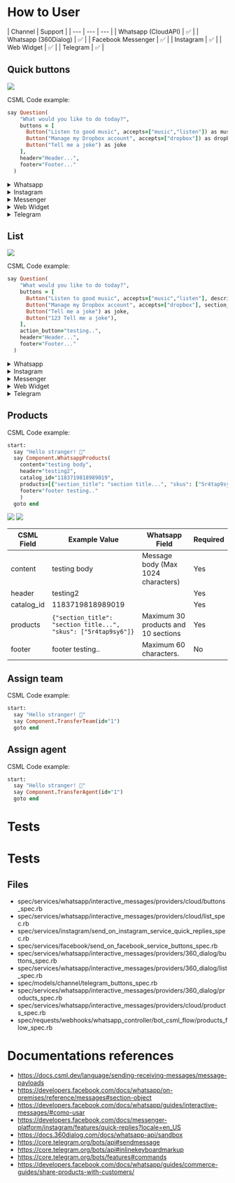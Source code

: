 

# How to User


| Channel | Support |
| --- | --- | --- |
| Whatsapp (CloudAPI)  | ✅ |
| Whatsapp (360Dialog) | ✅ |
| Facebook Messenger | ✅ |
| Instagram | ✅ |
| Web Widget | ✅ |
| Telegram | ✅ |


## Quick buttons

<img src="/.github/docs/csml/2023-05-01_18-38.png"/>

CSML Code example:
```ruby
say Question(
    "What would you like to do today?",
    buttons = [
      Button("Listen to good music", accepts=["music","listen"]) as music,
      Button("Manage my Dropbox account", accepts=["dropbox"]) as dropbox,
      Button("Tell me a joke") as joke
    ],
    header="Header...",
    footer="Footer..."
  )
```


<details>
  <summary>Whatsapp</summary><blockquote>
  

  Quetion up to 3 options

<img src="/.github/docs/csml/2023-05-01_18-38.png"/>


| CSML Field | Example Value | Whatsapp Field |
| --- | --- | --- |
| Question  | What would you like to do today? | Message body (Max 1024 characters) |
| Button | Listen to good music | List option (Max 20 characters) |
| header | Header... | Message header  (Max 60 characters ) |
| footer | Footer... | Message footer  (Max 60 characters ) |


#### Messages with attachment

*Image replace header*

<img src="/.github/docs/csml/2023-05-03_22-44.png"/>

CSML Code example:
```ruby
say Question(
    "What would you like to do today?",
    buttons = [
      Button("Listen to good music", accepts=["music","listen"]) as music,
      Button("Manage my Dropbox account", accepts=["dropbox"]) as dropbox,
      Button("Tell me a joke") as joke
    ],
    image="https://i.ibb.co/5RXy9fG/My-project-1.jpg",
    footer="Footer..."
  )
```

*Video replace header*

<img src="/.github/docs/csml/2023-05-03_22-48.png"/>

CSML Code example:
```ruby
say Question(
    "What would you like to do today?",
    buttons = [
      Button("Listen to good music", accepts=["music","listen"]) as music,
      Button("Manage my Dropbox account", accepts=["dropbox"]) as dropbox,
      Button("Tell me a joke") as joke
    ],
    video="https://media.giphy.com/media/3oKIPsx2VAYAgEHC12/giphy.mp4",
    footer="Footer..."
  )
```

*Document replace header*

<img src="/.github/docs/csml/2023-05-03_22-49.png"/>

CSML Code example:
```ruby
say Question(
    "What would you like to do today?",
    buttons = [
      Button("Listen to good music", accepts=["music","listen"]) as music,
      Button("Manage my Dropbox account", accepts=["dropbox"]) as dropbox,
      Button("Tell me a joke") as joke
    ],
    document="https://nyphil.org/~/media/pdfs/program-notes/1819/Brahms-Symphony-No-4.pdf",
    document_name="teste.pdf",
    footer="Footer..."
  )
```

Files limitations:
https://developers.facebook.com/docs/whatsapp/cloud-api/reference/media#supported-media-types
<img src="/.github/docs/csml/2023-05-03_22-18.png"/>


</blockquote></details>


<details><summary>Instagram</summary><blockquote><p>

<img src="/.github/docs/csml/instagram_quick_buttons.png"/>


Quetion up to 13 options

`This feature is currently available on instagram app`

| CSML Field | Example Value | Instagram Field |
| --- | --- | --- |
| Question  | What would you like to do today? | Message body (Max 1000 characters) |
| Button | Listen to good music | List option (Max 20 characters) |
| header | Header... | Not compatible |
| footer | Footer.. | Not compatible |

</p></blockquote></details>


<details><summary>Messenger</summary><blockquote><p>

<img width="250" src="/.github/docs/csml/2023-05-06_13-26.png"/>

- Quetion up to 13 options


| CSML Field | Example Value | Messenger Field |
| --- | --- | --- |
| Question  | What would you like to do today? | Message body (Max 2000 characters) |
| Button | Listen to good music | List option (Max 20 characters) |
| header | Header... | Not compatible |
| footer | Footer.. | Not compatible |
| image |  | Not compatible  |
| video |  | Not compatible  |
| document | | Not compatible  |

</p></blockquote></details>

<details><summary>Web Widget</summary><blockquote><p>

<img width="250" src="/.github/docs/csml/2023-05-30_08-42.png"/>

Image:
<img width="250" src="/.github/docs/csml/2023-05-30_18-10.png"/>

Video:
<img width="250" src="/.github/docs/csml/2023-05-30_18-07.png"/>

Document:
<img width="250" src="/.github/docs/csml/2023-05-30_18-11.png"/>


| CSML Field | Example Value | Messenger Field |
| --- | --- | --- |
| Question  | What would you like to do today? | Message body (Max 15000 characters) |
| Button | Listen to good music | List option |
| header | Header... | Not compatible |
| footer | Footer.. | Not compatible |
| footer | Footer.. | Not compatible |
| image |  | https://i.ibb.co/5RXy9fG/My-project-1.jpg  |
| video |  | https://media.giphy.com/media/3oKIPsx2VAYAgEHC12/giphy.mp4 |
| document | | https://nyphil.org/~/media/pdfs/program-notes/1819/Brahms-Symphony-No-4.pdf |

</p></blockquote></details>

<details><summary>Telegram</summary><blockquote><p>

<img width="250" src="/.github/docs/csml/2023-05-24_07-54.png"/>


| CSML Field | Example Value | Messenger Field |
| --- | --- | --- |
| Question  | What would you like to do today? | Message body (1-4096 characters) |
| Button | Listen to good music | List option  |
| header | Header... | Not compatible |
| footer | Footer.. | Not compatible |
| image | https://i.ibb.co/5RXy9fG/My-project-1.jpg | Compatible  |
| video | https://media.giphy.com/media/3oKIPsx2VAYAgEHC12/giphy.mp4  | Compatible |
| document | https://nyphil.org/~/media/pdfs/program-notes/1819/Brahms-Symphony-No-4.pdf | Compatible |

</p></blockquote></details>

## List

<img src="/.github/docs/csml/2023-05-01_18-35.png"/>

CSML Code example:
```ruby
say Question(
    "What would you like to do today?",
    buttons = [
      Button("Listen to good music", accepts=["music","listen"], description="Description 1", section_title="Section 1") as music,
      Button("Manage my Dropbox account", accepts=["dropbox"], section_title="Section 1") as dropbox,
      Button("Tell me a joke") as joke,
      Button("123 Tell me a joke"),
    ],
    action_button="testing..",
    header="Header...",
    footer="Footer..."
  )
```

<details><summary>Whatsapp</summary><blockquote><p>

Questions with 4 or more options automatically use List


#### Fields


<img src="/.github/docs/csml/2023-05-01_18-15.png"/>


| CSML Field | Example Value | Whatsapp Field |
| --- | --- | --- |
| Question  | What would you like to do today? | Message body (Max 1024 characters) |
| Button | Listen to good music | List option (Max 24 characters) |
| Button -> description | Description 1 | Field description (Max 72 characters) |
| Button -> section_title | Section 1 | Section title (Max 24 characters, Max 10 sections) |
| action_button | testing.. | Button open list (Max 20 characters ) |
| header | Header... | Message header  (Max 60 characters ) |
| footer | Footer... | Message footer  (Max 60 characters ) |


</p></blockquote></details>

<details><summary>Instagram</summary><blockquote><p>
Not compatible
</p></blockquote></details>

<details><summary>Messenger</summary><blockquote>
Not compatible
</blockquote></details>

<details><summary>Web Widget</summary><blockquote>
Not compatible
</blockquote></details>

<details><summary>Telegram</summary><blockquote>
Not compatible
</blockquote></details>


## Products

CSML Code example:
```ruby
start:
  say "Hello stranger! 👋"
  say Component.WhatsappProducts(
    content="testing body",
    header="testing2",
    catalog_id="1183719818989019",
    products=[{"section_title": "section title...", "skus": ["5r4tap9sy6"]}],
    footer="footer testing.."
    )
  goto end

```

<img src="/.github/docs/csml/2023-06-27_00-32.png"/>
<img src="/.github/docs/csml/2023-06-27_00-53.png"/>

| CSML Field | Example Value | Whatsapp Field | Required |
| --- | --- | --- | --- |
| content  | testing body | Message body (Max 1024 characters) | Yes |
| header | testing2|  | Yes
| catalog_id | 1183719818989019|  | Yes
| products | `{"section_title": "section title...", "skus": ["5r4tap9sy6"]}` | Maximum 30 products and 10 sections  | Yes |
| footer | footer testing..| Maximum 60 characters. | No |


## Assign team
CSML Code example:
```ruby
start:
  say "Hello stranger! 👋"
  say Component.TransferTeam(id="1")
  goto end

```

## Assign agent
CSML Code example:
```ruby
start:
  say "Hello stranger! 👋"
  say Component.TransferAgent(id="1")
  goto end

```



# Tests


# Tests

## Files
- spec/services/whatsapp/interactive_messages/providers/cloud/buttons_spec.rb
- spec/services/whatsapp/interactive_messages/providers/cloud/list_spec.rb
- spec/services/instagram/send_on_instagram_service_quick_replies_spec.rb
- spec/services/facebook/send_on_facebook_service_buttons_spec.rb
- spec/services/whatsapp/interactive_messages/providers/360_dialog/buttons_spec.rb
- spec/services/whatsapp/interactive_messages/providers/360_dialog/list_spec.rb
- spec/models/channel/telegram_buttons_spec.rb
- spec/services/whatsapp/interactive_messages/providers/360_dialog/products_spec.rb
- spec/services/whatsapp/interactive_messages/providers/cloud/products_spec.rb
- spec/requests/webhooks/whatsapp_controller/bot_csml_flow/products_flow_spec.rb

# Documentations references
- https://docs.csml.dev/language/sending-receiving-messages/message-payloads
- https://developers.facebook.com/docs/whatsapp/on-premises/reference/messages#section-object
- https://developers.facebook.com/docs/whatsapp/guides/interactive-messages/#como-usar
- https://developers.facebook.com/docs/messenger-platform/instagram/features/quick-replies?locale=en_US
- https://docs.360dialog.com/docs/whatsapp-api/sandbox
- https://core.telegram.org/bots/api#sendmessage
- https://core.telegram.org/bots/api#inlinekeyboardmarkup
- https://core.telegram.org/bots/features#commands
- https://developers.facebook.com/docs/whatsapp/guides/commerce-guides/share-products-with-customers/